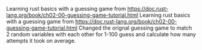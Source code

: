Learning rust basics with a guessing game from https://doc.rust-lang.org/book/ch02-00-guessing-game-tutorial.html
Learning rust basics with a guessing game from https://doc.rust-lang.org/book/ch02-00-guessing-game-tutorial.html Changed the orignal guessing game to match 2 random variables with each other for 1-100 guess and calculate how many attempts it took on average.
